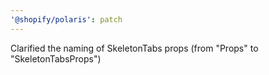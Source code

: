```yaml
---
'@shopify/polaris': patch
---
```


Clarified the naming of SkeletonTabs props (from "Props" to "SkeletonTabsProps")
